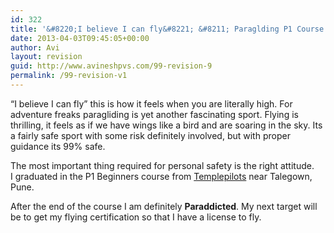 ```yaml
---
id: 322
title: '&#8220;I believe I can fly&#8221; &#8211; Paraglding P1 Course'
date: 2013-04-03T09:45:05+00:00
author: Avi
layout: revision
guid: http://www.avineshpvs.com/99-revision-9
permalink: /99-revision-v1
---
```

&#8220;I believe I can fly&#8221; this is how it feels when you are literally high. For adventure freaks paragliding is yet another fascinating sport. Flying is thrilling, it feels as if we have wings like a bird and are soaring in the sky. Its a fairly safe sport with some risk definitely involved, but with proper guidance its 99% safe.  
<!--more-->

  
The most important thing required for personal safety is the right attitude.  
I graduated in the P1 Beginners course from <a href="http://templepilots.com/" title="Templepilots" target="_blank">Templepilots</a> near Talegown, Pune. 

After the end of the course I am definitely **Paraddicted**. My next target will be to get my flying certification so that I have a license to fly.